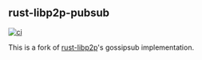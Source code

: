 rust-libp2p-pubsub
---------
[![ci](https://github.com/LNSD/rust-libp2p-pubsub/actions/workflows/ci.yml/badge.svg)](https://github.com/LNSD/rust-waku/actions/workflows/ci.yml)

This is a fork of [rust-libp2p](https://github.com/libp2p/rust-libp2p)'s gossipsub implementation.

